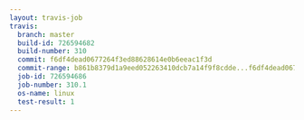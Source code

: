 ```yaml
---
layout: travis-job
travis:
  branch: master
  build-id: 726594682
  build-number: 310
  commit: f6df4dead0677264f3ed88628614e0b6eeac1f3d
  commit-range: b861b8379d1a9eed052263410dcb7a14f9f8cdde...f6df4dead0677264f3ed88628614e0b6eeac1f3d
  job-id: 726594686
  job-number: 310.1
  os-name: linux
  test-result: 1
---
```


